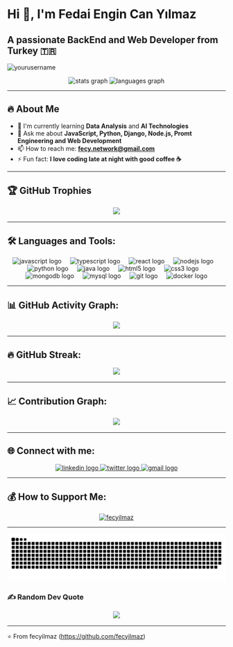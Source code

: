 # Hi 👋, I'm Fedai Engin Can Yılmaz

## A passionate BackEnd and Web Developer from Turkey 🇹🇷

<p align="left"> 
  <img src="https://komarev.com/ghpvc/?username=yourusername&label=Profile%20views&color=0e75b6&style=flat" alt="yourusername" /> 
</p>

<div align="center">
  <img src="https://github-readme-stats.vercel.app/api?username=yourusername&hide_title=false&hide_rank=false&show_icons=true&include_all_commits=true&count_private=true&disable_animations=false&theme=dracula&locale=en&hide_border=false" height="150" alt="stats graph"  />
  <img src="https://github-readme-stats.vercel.app/api/top-langs?username=yourusername&locale=en&hide_title=false&layout=compact&card_width=320&langs_count=5&theme=dracula&hide_border=false" height="150" alt="languages graph"  />
</div>

---

## 🔥 About Me

- 🌱 I'm currently learning **Data Analysis** and **AI Technologies**
- 💬 Ask me about **JavaScript, Python, Django, Node.js, Promt Engineering and Web Development**
- 📫 How to reach me: **fecy.network@gmail.com**
- ⚡ Fun fact: **I love coding late at night with good coffee ☕**

---

## 🏆 GitHub Trophies
<div align="center">
  <img src="https://github-profile-trophy.vercel.app/?username=yourusername&theme=dracula&no-frame=false&no-bg=true&margin-w=4" />
</div>

---

## 🛠️ Languages and Tools:

<div align="center">
  <img src="https://cdn.jsdelivr.net/gh/devicons/devicon/icons/javascript/javascript-original.svg" height="40" alt="javascript logo"  />
  <img width="12" />
  <img src="https://cdn.jsdelivr.net/gh/devicons/devicon/icons/typescript/typescript-original.svg" height="40" alt="typescript logo"  />
  <img width="12" />
  <img src="https://cdn.jsdelivr.net/gh/devicons/devicon/icons/react/react-original.svg" height="40" alt="react logo"  />
  <img width="12" />
  <img src="https://cdn.jsdelivr.net/gh/devicons/devicon/icons/nodejs/nodejs-original.svg" height="40" alt="nodejs logo"  />
  <img width="12" />
  <img src="https://cdn.jsdelivr.net/gh/devicons/devicon/icons/python/python-original.svg" height="40" alt="python logo"  />
  <img width="12" />
  <img src="https://cdn.jsdelivr.net/gh/devicons/devicon/icons/java/java-original.svg" height="40" alt="java logo"  />
  <img width="12" />
  <img src="https://cdn.jsdelivr.net/gh/devicons/devicon/icons/html5/html5-original.svg" height="40" alt="html5 logo"  />
  <img width="12" />
  <img src="https://cdn.jsdelivr.net/gh/devicons/devicon/icons/css3/css3-original.svg" height="40" alt="css3 logo"  />
  <img width="12" />
  <img src="https://cdn.jsdelivr.net/gh/devicons/devicon/icons/mongodb/mongodb-original.svg" height="40" alt="mongodb logo"  />
  <img width="12" />
  <img src="https://cdn.jsdelivr.net/gh/devicons/devicon/icons/mysql/mysql-original.svg" height="40" alt="mysql logo"  />
  <img width="12" />
  <img src="https://cdn.jsdelivr.net/gh/devicons/devicon/icons/git/git-original.svg" height="40" alt="git logo"  />
  <img width="12" />
  <img src="https://cdn.jsdelivr.net/gh/devicons/devicon/icons/docker/docker-original.svg" height="40" alt="docker logo"  />
</div>

---

## 📊 GitHub Activity Graph:
<div align="center">
  <img src="https://github-readme-activity-graph.vercel.app/graph?username=fecyilmaz&theme=react-dark" />
</div>

---

## 🔥 GitHub Streak:
<div align="center">
  <img src="https://github-readme-streak-stats.herokuapp.com/?user=fecyilmaz&theme=dark&hide_border=false" />
</div>

---

## 📈 Contribution Graph:
<div align="center">
  <img src="https://github-readme-stats.vercel.app/api/wakatime?username=fecyilmaz&theme=dracula" />
</div>

---

## 🌐 Connect with me:

<div align="center">
  <a href="https://linkedin.com/in/fecyilmazz" target="_blank">
    <img src="https://raw.githubusercontent.com/maurodesouza/profile-readme-generator/master/src/assets/icons/social/linkedin/default.svg" width="52" height="40" alt="linkedin logo"  />
  </a>
  <a href="https://x.com/VoidNetrix" target="_blank">
    <img src="https://raw.githubusercontent.com/maurodesouza/profile-readme-generator/master/src/assets/icons/social/twitter/default.svg" width="52" height="40" alt="twitter logo"  />
  </a>
  <a href="mailto:fecy.network@gmail.com">
    <img src="https://raw.githubusercontent.com/maurodesouza/profile-readme-generator/master/src/assets/icons/social/gmail/default.svg" width="52" height="40" alt="gmail logo"  />
  </a>
</div>

---

## 💰 How to Support Me:
<div align="center">
  <a href="https://buymeacoffee.com/fecyilmaz" target="_blank">
    <img src="https://cdn.buymeacoffee.com/buttons/v2/default-yellow.png" height="50" width="210" alt="fecyilmaz" />
  </a>
</div>

---

<div align="center">
  <img src="https://raw.githubusercontent.com/platane/snk/output/github-contribution-grid-snake.svg" alt="Snake animation" />
</div>

### ✍️ Random Dev Quote
<div align="center">
  <img src="https://quotes-github-readme.vercel.app/api?type=horizontal&theme=radical" />
</div>

---
⭐️ From fecyilmaz (https://github.com/fecyilmaz)
